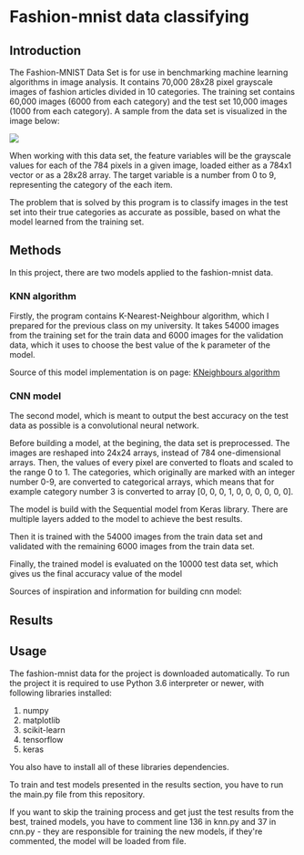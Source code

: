 # Fashion-mnist data classifying
## Introduction
The Fashion-MNIST Data Set is for use in benchmarking machine learning algorithms in image analysis. It contains 70,000 28x28 pixel grayscale images of fashion articles divided in 10 categories. The training set contains 60,000 images (6000 from each category) and the test set 10,000 images (1000 from each category). A sample from the data set is visualized in the image below:

![](https://github.com/zalandoresearch/fashion-mnist/blob/master/doc/img/fashion-mnist-sprite.png)

When working with this data set, the feature variables will be the grayscale values for each of the 784 pixels in a given image, loaded either as a 784x1 vector or as a 28x28 array. The target variable is a number from 0 to 9, representing the category of the each item.

The problem that is solved by this program is to classify images in the test set into their true categories as accurate as possible, based on what the model learned from the training set.
## Methods
In this project, there are two models applied to the fashion-mnist data.

### KNN algorithm

Firstly, the program contains K-Nearest-Neighbour algorithm, which I prepared for the previous class on my university.
It takes 54000 images from the training set for the train data and 6000 images for the validation data, which it uses to choose the best value of the k parameter of the model.

Source of this model implementation is on page: [KNeighbours algorithm](https://www.ii.pwr.edu.pl/~zieba/zad2_msid.pdf)

### CNN model

The second model, which is meant to output the best accuracy on the test data as possible is a convolutional neural network.

Before building a model, at the begining, the data set is preprocessed. The images are reshaped into 24x24 arrays, instead of 784 one-dimensional arrays. Then, the values of every pixel are converted to floats and scaled to the range 0 to 1. 
The categories, which originally are marked with an integer number 0-9, are converted to categorical arrays, which means that for example category number 3 is converted to array [0, 0, 0, 1, 0, 0, 0, 0, 0, 0].

The model is build with the Sequential model from Keras library. There are multiple layers added to the model to achieve the best results. 

Then it is trained with the 54000 images from the train data set and validated with the remaining 6000 images from the train data set.

Finally, the trained model is evaluated on the 10000 test data set, which gives us the final accuracy value of the model

Sources of inspiration and information for building cnn model:

## Results


## Usage
The fashion-mnist data for the project is downloaded automatically.
To run the project it is required to use Python 3.6 interpreter or newer, with following libraries installed:
1. numpy
2. matplotlib
3. scikit-learn
4. tensorflow
5. keras

You also have to install all of these libraries dependencies.

To train and test models presented in the results section, you have to run the main.py file from this repository.

If you want to skip the training process and get just the test results from the best, trained models, you have to comment line 136 in knn.py and 37 in cnn.py - they are responsible for training the new models, if they're commented, the model will be loaded from file.
